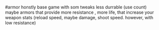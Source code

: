 #armor 
honstly base game with som tweaks less durrable (use count) 
maybe armors that provide more resistance , more life, that increase your weapon stats (reload speed, maybe damage, shoot speed. however, with low resistance)
